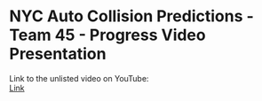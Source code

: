 # NYC Auto Collision Predictions - Team 45 - Progress Video Presentation  
Link to the unlisted video on YouTube:  
[Link](https://youtu.be/2bjwhlOFQu8)  